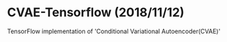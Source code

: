 # CVAE-Tensorflow (2018/11/12)
TensorFlow implementation of 'Conditional Variational Autoencoder(CVAE)'
